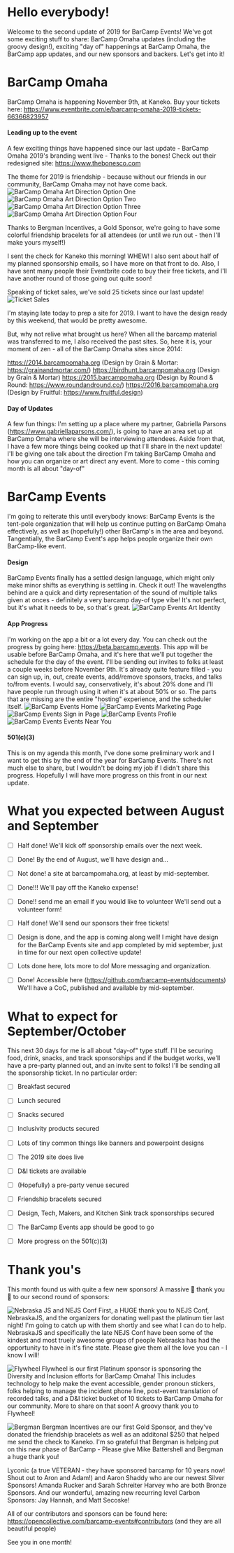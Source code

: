 # Hello everybody!
Welcome to the second update of 2019 for BarCamp Events! We've got some exciting stuff to share: BarCamp Omaha updates (including the groovy design!), exciting "day of" happenings at BarCamp Omaha, the BarCamp app updates, and our new sponsors and backers. Let's get into it!

# BarCamp Omaha
BarCamp Omaha is happening November 9th, at Kaneko. Buy your tickets here: https://www.eventbrite.com/e/barcamp-omaha-2019-tickets-66366823957

#### Leading up to the event
A few exciting things have happened since our last update - BarCamp Omaha 2019's branding went live - Thanks to the bones! Check out their redesigned site: https://www.thebonesco.com

The theme for 2019 is friendship - because without our friends in our community, BarCamp Omaha may not have come back.
![BarCamp Omaha Art Direction Option One](./september_assets/barcampomaha_1.png)
![BarCamp Omaha Art Direction Option Two](./september_assets/barcampomaha_2.png)
![BarCamp Omaha Art Direction Option Three](./september_assets/barcampomaha_3.png)
![BarCamp Omaha Art Direction Option Four](./september_assets/barcampomaha_4.png)

Thanks to Bergman Incentives, a Gold Sponsor, we're going to have some colorful friendship bracelets for all attendees (or until we run out - then I'll make yours myself!)

I sent the check for Kaneko this morning! WHEW! I also sent about half of my planned sponsorship emails, so I have more on that front to do. Also, I have sent many people their Eventbrite code to buy their free tickets, and I'll have another round of those going out quite soon!

Speaking of ticket sales, we've sold 25 tickets since our last update!
![Ticket Sales](./september_assets/ticketsales.png)

I'm staying late today to prep a site for 2019. I want to have the design ready by this weekend, that would be pretty awesome.

But, why not relive what brought us here? When all the barcamp material was transferred to me, I also received the past sites. So, here it is, your moment of zen - all of the BarCamp Omaha sites since 2014:

https://2014.barcampomaha.org (Design by Grain & Mortar: https://grainandmortar.com/)
https://birdhunt.barcampomaha.org (Design by Grain & Mortar)
https://2015.barcampomaha.org (Design by Round & Round: https://www.roundandround.co/)
https://2016.barcampomaha.org (Design by Fruitful: https://www.fruitful.design)


#### Day of Updates
A few fun things: I'm setting up a place where my partner, Gabriella Parsons (https://www.gabriellaparsons.com/), is going to have an area set up at BarCamp Omaha where she will be interviewing attendees. Aside from that, I have a few more things being cooked up that I'll share in the next update! I'll be giving one talk about the direction I'm taking BarCamp Omaha and how you can organize or art direct any event. More to come - this coming month is all about "day-of"

# BarCamp Events
I'm going to reiterate this until everybody knows: BarCamp Events is the tent-pole organization that will help us continue putting on BarCamp Omaha effectively, as well as (hopefully!) other BarCamp's in the area and beyond. Tangentially, the BarCamp Event's app helps people organize their own BarCamp-like event.


#### Design
BarCamp Events finally has a settled design language, which might only make minor shifts as everything is settling in. Check it out! The wavelengths behind are a quick and dirty representation of the sound of multiple talks given at onces - definitely a very barcamp day-of type vibe! It's not perfect, but it's what it needs to be, so that's great.
![BarCamp Events Art Identity](./september_assets/barcamp_events.png)


#### App Progress
I'm working on the app a bit or a lot every day. You can check out the progress by going here: https://beta.barcamp.events. This app will be usable before BarCamp Omaha, and it's here that we'll put together the schedule for the day of the event. I'll be sending out invites to folks at least a couple weeks before November 9th. It's already quite feature filled - you can sign up, in, out, create events, add/remove sponsors, tracks, and talks to/from events. I would say, conservatively, it's about 20% done and I'll have people run through using it when it's at about 50% or so. The parts that are missing are the entire "hosting" experience, and the scheduler itself.
![BarCamp Events Home](./september_assets/barcamp_events_home.png)
![BarCamp Events Marketing Page](./september_assets/barcamp_events_marketing.png)
![BarCamp Events Sign in Page](./september_assets/barcamp_events_auth.png)
![BarCamp Events Profile](./september_assets/barcamp_events_profile.png)
![BarCamp Events Events Near You](./september_assets/barcamp_events_events_near_you.png)

#### 501(c)(3)
This is on my agenda this month, I've done some preliminary work and I want to get this by the end of the year for BarCamp Events. There's not much else to share, but I wouldn't be doing my job if I didn't share this progress. Hopefully I will have more progress on this front in our next update.


# What you expected between August and September
- [ ] Half done! We'll kick off sponsorship emails over the next week.
- [ ] Done! By the end of August, we'll have design and...
- [ ] Not done! a site at barcampomaha.org, at least by mid-september.
- [ ] Done!!! We'll pay off the Kaneko expense!
- [ ] Done!! send me an email if you would like to volunteer We'll send out a volunteer form!
- [ ] Half done! We'll send our sponsors their free tickets!
- [ ] Design is done, and the app is coming along well! I might have design for the BarCamp Events site and app completed by mid september, just in time for our next open collective update!
- [ ] Lots done here, lots more to do! More messaging and organization.
- [ ] Done! Accessible here (https://github.com/barcamp-events/documents) We'll have a CoC, published and available by mid-september.


# What to expect for September/October
This next 30 days for me is all about "day-of" type stuff. I'll be securing food, drink, snacks, and track sponsorships and if the budget works, we'll have a pre-party planned out, and an invite sent to folks! I'll be sending all the sponsorship ticket.
In no particular order:
- [ ] Breakfast secured
- [ ] Lunch secured
- [ ] Snacks secured
- [ ] Inclusivity products secured
- [ ] Lots of tiny common things like banners and powerpoint designs
- [ ] The 2019 site does live
- [ ] D&I tickets are available
- [ ] (Hopefully) a pre-party venue secured
- [ ] Friendship bracelets secured
- [ ] Design, Tech, Makers, and Kitchen Sink track sponsorships secured
- [ ] The BarCamp Events app should be good to go
- [ ] More progress on the 501(c)(3)


# Thank you's
This month found us with quite a few new sponsors! A massive 🙏 thank you 🙏 to our second round of sponsors:

![Nebraska JS and NEJS Conf](./september_assets/nebraskajs.png)
First, a HUGE thank you to NEJS Conf, NebraskaJS, and the organizers for donating well past the platinum tier last night! I'm going to catch up with them shortly and see what I can do to help. NebraskaJS and specifically the late NEJS Conf have been some of the kindest and most truely awesome groups of people Nebraska has had the opportunity to have in it's fine state. Please give them all the love you can - I know I will!

![Flywheel](./september_assets/flywheel.jpg)
Flywheel is our first Platinum sponsor is sponsoring the Diversity and Inclusion efforts for BarCamp Omaha! This includes technology to help make the event accessible, gender pronoun stickers, folks helping to manage the incident phone line, post-event translation of recorded talks, and a D&I ticket bucket of 10 tickets to BarCamp Omaha for our community. More to share on that soon! A groovy thank you to Flywheel!

![Bergman](./september_assets/bergman.png)
Bergman Incentives are our first Gold Sponsor, and they've donated the friendship bracelets as well as an additonal $250 that helped me send the check to Kaneko. I'm so grateful that Bergman is helping put on this new phase of BarCamp - Please give Mike Battershell and Bergman a huge thank you!

Lyconic (a true VETERAN - they have sponsored barcamp for 10 years now! Shout out to Aron and Adam!) and Aaron Shaddy who are our newest Silver Sponsors! Amanda Rucker and Sarah Schreiter Harvey who are both Bronze Sponsors. And our wonderful, amazing new recurring level Carbon Sponsors: Jay Hannah, and Matt Secoske!

All of our contributors and sponsors can be found here: https://opencollective.com/barcamp-events#contributors (and they are all beautiful people)

See you in one month!
